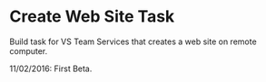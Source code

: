 # Create Web Site Task
Build task for VS Team Services that creates a web site on remote computer.


11/02/2016: First Beta.
